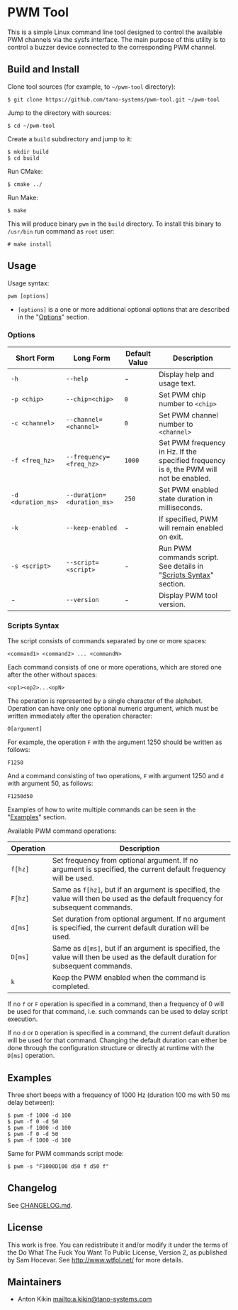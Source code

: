 # PWM Tool

This is a simple Linux command line tool designed to control the available PWM channels via the sysfs interface. The main purpose of this utility is to control a buzzer device connected to the corresponding PWM channel.

## Build and Install

Clone tool sources (for example, to `~/pwm-tool` directory):

```shell
$ git clone https://github.com/tano-systems/pwm-tool.git ~/pwm-tool
```

Jump to the directory with sources:

```shell
$ cd ~/pwm-tool
```

Create a `build` subdirectory and jump to it:

```shell
$ mkdir build
$ cd build
```

Run CMake:

```shell
$ cmake ../
```

Run Make:

```shell
$ make
```

This will produce binary `pwm` in the `build` directory. To install this binary to `/usr/bin` run command as `root` user:

```shell
# make install
```

## Usage

Usage syntax:

```shell
pwm [options]
```

*   `[options]` is a one or more additional optional options that are described in the "[Options](#options)" section.

### Options

| Short Form         | Long Form                  | Default Value | Description                                                  |
| ------------------ | -------------------------- | ------------- | ------------------------------------------------------------ |
| `-h`               | `--help`                   | -             | Display help and usage text.                                 |
| `-p <chip>`        | `--chip=<chip>`            | `0`           | Set PWM chip number to `<chip>`                              |
| `-c <channel>`     | `--channel=<channel>`      | `0`           | Set PWM channel number to `<channel>`                        |
| `-f <freq_hz>`     | `--frequency=<freq_hz>`    | `1000`        | Set PWM frequency in Hz. If the specified frequency is `0`, the PWM will not be enabled. |
| `-d <duration_ms>` | `--duration=<duration_ms>` | `250`         | Set PWM enabled state duration in milliseconds.              |
| `-k`               | `--keep-enabled`           | -             | If specified, PWM will remain enabled on exit.               |
| `-s <script>`      | `--script=<script>`        | -             | Run PWM commands script. See details in "[Scripts Syntax](#scripts-syntax)" section. |
| -                  | `--version`                | -             | Display PWM tool version.                                    |

### Scripts Syntax

The script consists of commands separated by one or more spaces:
```
<command1> <command2> ... <commandN>
```

Each command consists of one or more operations, which are stored one after the other without spaces:
```
<op1><op2>...<opN>
```

The operation is represented by a single character of the alphabet. Operation can have only one optional numeric argument, which must be written immediately after the operation character:
```
O[argument]
```

For example, the operation `F` with the argument 1250 should be written as follows:
```
F1250
```

And a command consisting of two operations, `F` with argument 1250 and `d` with argument 50, as follows:
```
F1250d50
```

Examples of how to write multiple commands can be seen in the "[Examples](#examples)" section.

Available PWM command operations:

| Operation | Description                                                  |
| --------- | ------------------------------------------------------------ |
| `f[hz]`   | Set frequency from optional argument. If no argument is specified, the current default frequency will be used. |
| `F[hz]`   | Same as `f[hz]`, but if an argument is specified, the value will then be used as the default frequency for subsequent commands. |
| `d[ms]`   | Set duration from optional argument. If no argument is specified, the current default duration will be used. |
| `D[ms]`   | Same as `d[ms]`, but if an argument is specified, the value will then be used as the default duration for subsequent commands. |
| `k`       | Keep the PWM enabled when the command is completed.          |

If no `f` or `F` operation is specified in a command, then a frequency of 0 will be used for that command, i.e. such commands can be used to delay script execution.

If no `d` or `D` operation is specified in a command, the current default duration will be used for that command. Changing the default duration can either be done through the configuration structure or directly at runtime with the `D[ms]` operation.


## Examples

Three short beeps with a frequency of 1000 Hz (duration 100 ms with 50 ms delay between):

```shell
$ pwm -f 1000 -d 100
$ pwm -f 0 -d 50
$ pwm -f 1000 -d 100
$ pwm -f 0 -d 50
$ pwm -f 1000 -d 100
```

Same for PWM commands script mode:
```shell
$ pwm -s "F1000D100 d50 f d50 f"
```

## Changelog

See [CHANGELOG.md](CHANGELOG.md).

## License

This work is free. You can redistribute it and/or modify it under the
terms of the Do What The Fuck You Want To Public License, Version 2,
as published by Sam Hocevar. See <http://www.wtfpl.net/> for more details.

## Maintainers

*   Anton Kikin <mailto:a.kikin@tano-systems.com>
